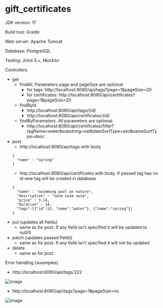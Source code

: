 # gift_certificates

JDK version: 17 

Build tool: Gradle

Web server: Apache Tomcat

Database: PostgreSQL

Testing: JUnit 5.+, Mockito

Controllers

- get
  - findAll. Parameters page and pageSize are optional 
    - for tags: http://localhost:8080/api/tags?page=1&pageSize=20
    - for certificates: http://localhost:8080/api/certificates?page=1&pageSize=20
  - findById
    - http://localhost:8080/api/tags/{id}
    - http://localhost:8080/api/certificates/{id}
  - findByParameters. All parameters are optional
    - http://localhost:8080/api/certificates/filter?tagName=water&substring=nat&dateSortType=asc&nameSortType=desc
- post
  - http://localhost:8080/api/tags with body
  ``` 
  {
    "name" : "spring"
  }
  ```
  - http://localhost:8080/api/certificates with body. If passed tag has no id new tag will be created in database
  ```
  {
    "name" : "swimming pool on nature",
    "description" : "swim swim swim",
    "price" : 3.14,
    "duration" : 14,
    "tags":[{"id":22, "name":"water"}, {"name":"spring"}]
  }
  ```
- put (updates all fields)
  - same as for post. If any field isn't specified it will be updated to null/0
- patch (updates passed fields)
  - same as for post. If any field isn't specified it will not be updated
- delete
  - same as for post. 
  
  
Error handling (wxamples)
- http://localhost:8080/api/tags/222

![image](https://user-images.githubusercontent.com/111181469/235832883-e71a75f9-f3c9-4a2d-9f08-c19350e982a3.png)
- http://localhost:8080/api/tags?page=1&pageSize=no

![image](https://user-images.githubusercontent.com/111181469/235832949-3217df84-e6d3-4924-8d51-1b0598131db2.png)

